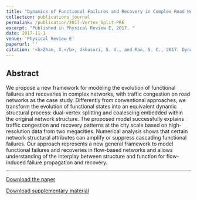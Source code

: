 ```yaml
---
title: "Dynamics of Functional Failures and Recovery in Complex Road Networks"
collection: publications_journal
permalink: /publication/2017-Vertex_Split-PRE
excerpt: "Published in Physical Review E, 2017. "
date: 2017-11-1
venue: 'Physical Review E'
paperurl: ''
citation: '<b>Zhan, X.</b>, Ukkusuri, S. V., and Rao, S. C., 2017. Dynamics of Functional Failures and Recovery in Complex Road Networks. <i>Physical Review E</i>, 96(5), 052301.'
---
```



Abstract
---
We propose a new framework for modeling the evolution of functional failures and recoveries in complex networks, with traffic congestion on road networks as the case study. Differently from conventional approaches, we transform the evolution of functional states into an equivalent dynamic structural process: dual-vertex splitting and coalescing embedded within the original network structure. The proposed model successfully explains traffic congestion and recovery patterns at the city scale based on high-resolution data from two megacities. Numerical analysis shows that certain network structural attributes can amplify or suppress cascading functional failures. Our approach represents a new general framework to model functional failures and recoveries in flow-based networks and allows understanding of the interplay between structure and function for flow-induced failure propagation and recovery.

---
[Download the paper](http://zhanxianyuan.xyz/files/Vertex_Split-PRE.pdf)

[Download supplementary material](http://zhanxianyuan.xyz/files/Vertex_Split-PRE-SI.pdf)